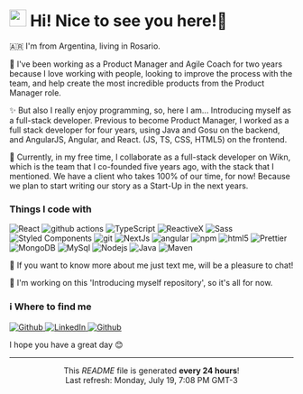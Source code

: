 <h1><img src="https://emojis.slackmojis.com/emojis/images/1531849430/4246/blob-sunglasses.gif?1531849430" width="30"/> Hi! Nice to see you here!👋 </h1>

<p>🇦🇷 I'm from Argentina, living in Rosario.</p>

<p>🔭 I've been working as a Product Manager and Agile Coach for two years because I love working with people, looking to improve the process with the team, and help create the most incredible products from the Product Manager role. </p>

<p>✨ But also I really enjoy programming, so, here I am... Introducing myself as a full-stack developer. Previous to become Product Manager, I worked as a full stack developer for four years, using Java and Gosu on the backend, and AngularJS, Angular, and React. (JS, TS, CSS, HTML5) on the frontend.</p>

<p>🌱 Currently, in my free time, I collaborate as a full-stack developer on Wikn, which is the team that I co-founded five years ago, with the stack that I mentioned. We have a client who takes 100% of our time, for now! Because we plan to start writing our story as a Start-Up in the next years.</p>

<h3>Things I code with</h3>
<p>
  <img alt="React" src="https://img.shields.io/badge/-React-45b8d8?style=flat-square&logo=react&logoColor=white" />
  <img alt="github actions" src="https://img.shields.io/badge/-Github_Actions-2088FF?style=flat-square&logo=github-actions&logoColor=white" />
  <img alt="TypeScript" src="https://img.shields.io/badge/-TypeScript-007ACC?style=flat-square&logo=typescript&logoColor=white" />
  <img alt="ReactiveX" src="https://img.shields.io/badge/-RxJs-B7178C?style=flat-square&logo=reactivex&logoColor=white" />
  <img alt="Sass" src="https://img.shields.io/badge/-Sass-CC6699?style=flat-square&logo=sass&logoColor=white" />
  <img alt="Styled Components" src="https://img.shields.io/badge/-Styled_Components-db7092?style=flat-square&logo=styled-components&logoColor=white" />
  <img alt="git" src="https://img.shields.io/badge/-Git-F05032?style=flat-square&logo=git&logoColor=white" />
  <img alt="NextJs" src="https://img.shields.io/badge/-MySQL-informational?style=flat-square&logo=Next.js&logoColor=white" />
  <img alt="angular" src="https://img.shields.io/badge/-Angular-DD0031?style=flat-square&logo=angular&logoColor=white" />
  <img alt="npm" src="https://img.shields.io/badge/-NPM-CB3837?style=flat-square&logo=npm&logoColor=white" />
  <img alt="html5" src="https://img.shields.io/badge/-HTML5-E34F26?style=flat-square&logo=html5&logoColor=white" />
  <img alt="Prettier" src="https://img.shields.io/badge/-Prettier-F7B93E?style=flat-square&logo=prettier&logoColor=white" />
  <img alt="MongoDB" src="https://img.shields.io/badge/-MongoDB-13aa52?style=flat-square&logo=mongodb&logoColor=white" />
  <img alt="MySql" src="https://img.shields.io/badge/-MySQL-lightgrey?style=flat-square&logo=mysql&logoColor=blue" />
  <img alt="Nodejs" src="https://img.shields.io/badge/-Nodejs-43853d?style=flat-square&logo=Node.js&logoColor=white" />
  <img alt="Java" src="https://img.shields.io/badge/-Java-blue?style=flat-square&logo=java" />
  <img alt="Maven" src="https://img.shields.io/badge/-Maven-critical?style=flat-square&logo=apachemaven&logoColor=white" />
</p>

<p>💬 If you want to know more about me just text me, will be a pleasure to chat!</p>

<p>👋 I'm working on this 'Introducing myself repository', so it's all for now.</p>

<h3>ℹ️ Where to find me</h3>
<p>
    <a href="mailto:estebanddlp@gmail.com" target="_blank">
        <img alt="Github" src="https://img.shields.io/badge/-SEND%20ME%20AN%20EMAIL-red?logo=gmail&color=white&style=for-the-badge" />
    </a>
    <a href="https://www.linkedin.com/in/estebandlp/" target="_blank">
        <img alt="LinkedIn" src="https://img.shields.io/badge/linkedin-%230077B5.svg?&style=for-the-badge&logo=linkedin&logoColor=white" />
    </a>
    <a href="https://github.com/estebandlp" target="_blank">
        <img alt="Github" src="https://img.shields.io/badge/GitHub-%2312100E.svg?&style=for-the-badge&logo=Github&logoColor=white" />
    </a>
</p>

<p>I hope you have a great day 😊</p>

------------------------------------------------
<p align="center">
    This <i>README</i> file is generated <b>every 24 hours</b>!</br>Last refresh: Monday, July 19, 7:08 PM GMT-3
</p>
